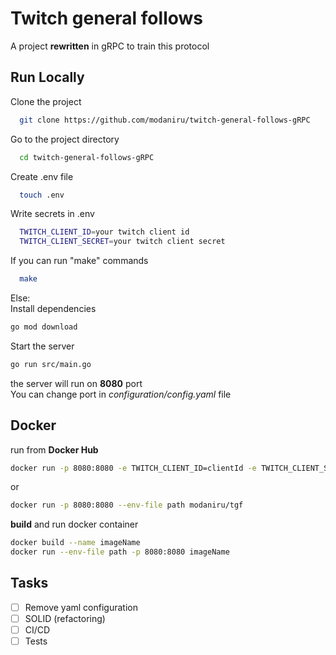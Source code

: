 
# Twitch general follows
A project **rewritten** in gRPC to train this protocol

## Run Locally

Clone the project

~~~bash
  git clone https://github.com/modaniru/twitch-general-follows-gRPC
~~~

Go to the project directory

~~~bash
  cd twitch-general-follows-gRPC
~~~

Create .env file

~~~bash
  touch .env
~~~

Write secrets in .env

~~~bash
  TWITCH_CLIENT_ID=your twitch client id
  TWITCH_CLIENT_SECRET=your twitch client secret
~~~

If you can run "make" commands

~~~bash
  make
~~~

Else: \
Install dependencies

~~~bash
go mod download
~~~

Start the server

~~~bash
go run src/main.go
~~~

the server will run on **8080** port\
You can change port in *configuration/config.yaml* file

## Docker
run from **Docker Hub**
~~~bash
docker run -p 8080:8080 -e TWITCH_CLIENT_ID=clientId -e TWITCH_CLIENT_SECRET=clientSecert modaniru/tgf
~~~
or
~~~bash
docker run -p 8080:8080 --env-file path modaniru/tgf
~~~
**build** and run docker container
~~~bash
docker build --name imageName
docker run --env-file path -p 8080:8080 imageName
~~~

## Tasks
- [ ] Remove yaml configuration
- [ ] SOLID (refactoring)
- [ ] CI/CD
- [ ] Tests
